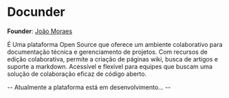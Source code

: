 # Docunder

**Founder**: [João Moraes](https://www.linkedin.com/in/joaomoraes73/)  

É Uma plataforma Open Source que oferece um ambiente colaborativo para documentação técnica e gerenciamento de projetos. Com recursos de edição colaborativa, permite a criação de páginas wiki, busca de artigos e suporte a markdown. Acessível e flexível para equipes que buscam uma solução de colaboração eficaz de código aberto.


-- Atualmente a plataforma está em desenvolvimento... --
